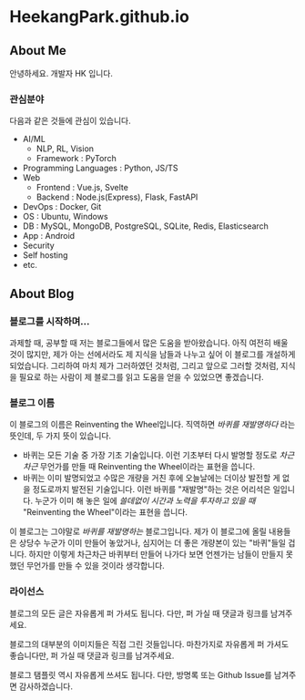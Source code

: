 # HeekangPark.github.io

## About Me

안녕하세요. 개발자 HK 입니다.

### 관심분야

다음과 같은 것들에 관심이 있습니다.

- AI/ML
  - NLP, RL, Vision
  - Framework : PyTorch
- Programming Languages : Python, JS/TS
- Web
  - Frontend : Vue.js, Svelte
  - Backend : Node.js(Express), Flask, FastAPI
- DevOps : Docker, Git
- OS : Ubuntu, Windows
- DB : MySQL, MongoDB, PostgreSQL, SQLite, Redis, Elasticsearch
- App : Android
- Security
- Self hosting
- etc.

## About Blog

### 블로그를 시작하며...

과제할 때, 공부할 때 저는 블로그들에서 많은 도움을 받아왔습니다. 아직 여전히 배울 것이 많지만, 제가 아는 선에서라도 제 지식을 남들과 나누고 싶어 이 블로그를 개설하게 되었습니다. 그리하여 마치 제가 그러하였던 것처럼, 그리고 앞으로 그러할 것처럼, 지식을 필요로 하는 사람이 제 블로그를 읽고 도움을 얻을 수 있었으면 좋겠습니다.

### 블로그 이름

이 블로그의 이름은 Reinventing the Wheel입니다. 직역하면 _바퀴를 재발명하다_ 라는 뜻인데, 두 가지 뜻이 있습니다.

- 바퀴는 모든 기술 중 가장 기초 기술입니다. 이런 기초부터 다시 발명할 정도로 _차근차근_ 무언가를 만들 때 Reinventing the Wheel이라는 표현을 씁니다.
- 바퀴는 이미 발명되었고 수많은 개량을 거친 후에 오늘날에는 더이상 발전할 게 없을 정도로까지 발전된 기술입니다. 이런 바퀴를 "재발명"하는 것은 어리석은 일입니다. 누군가 이미 해 놓은 일에 _쓸데없이 시간과 노력을 투자하고 있을 때_  "Reinventing the Wheel"이라는 표현을 씁니다.

이 블로그는 그야말로 _바퀴를 재발명하는_ 블로그입니다. 제가 이 블로그에 올릴 내용들은 상당수 누군가 이미 만들어 놓았거나, 심지어는 더 좋은 개량본이 있는 "바퀴"들일 겁니다. 하지만 이렇게 차근차근 바퀴부터 만들어 나가다 보면 언젠가는 남들이 만들지 못했던 무언가를 만들 수 있을 것이라 생각합니다.

### 라이선스

블로그의 모든 글은 자유롭게 퍼 가셔도 됩니다. 다만, 퍼 가실 때 댓글과 링크를 남겨주세요.

블로그의 대부분의 이미지들은 직접 그린 것들입니다. 마찬가지로 자유롭게 퍼 가셔도 좋습니다만, 퍼 가실 때 댓글과 링크를 남겨주세요.

블로그 탬플릿 역시 자유롭게 쓰셔도 됩니다. 다만, 방명록 또는 Github Issue를 남겨주면 감사하겠습니다.
